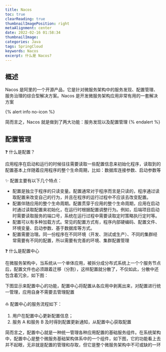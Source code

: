 ```yaml
---
title: Nacos
toc: true
clearReading: true
thumbnailImagePosition: right
metaAlignment: center
date: 2022-02-16 01:58:34
thumbnailImage:
categories: Java
tags: SpringCloud
keywords: Nacos
excerpt: 什么是 Nacos?
---
```


<!-- toc -->

## 概述

Nacos 是阿里的一个开源产品，它是针对微服务架构中的服务发现、配置管理、服务治理的综合型解决方案。Nacos 是开发微服务架构应用非常有用的一套解决方案

{% alert info no-icon %}

简而言之，Nacos 就是做到了两大功能：服务发现以及配置管理
{% endalert %}

## 配置管理

:question: 什么是配置？

应用程序在启动和运行的时候往往需要读取一些配置信息来初始化程序，读取到的配置基本上伴随着应用程序的整个生命周期，比如：数据库连接参数、启动参数等

:sparkles: 配置主要有以下几个特点：

- 配置是独立于程序的只读变量。配置通常对于程序而言是只读的，程序通过读取配置来改变自己的行为，并且在程序的运行过程中不应该去改变配置。
- 配置伴随应用的整个生命周期。配置贯穿于应用的整个生命周期，应用在启动时通过读取配置来初始化，在运行时根据配置调整行为。例如，后端项目启动时需要读取服务的端口号，系统在运行过程中需要读取定时策略执行定时等。
- 配置可以有多种加载方式。常见的配置方式有，程序内部硬编码、配置文件、环境变量、启动参数、基于数据库等方式。
- 配置需要治理。同一份程序在不同环境（开发、测试或生产）、不同的集群经常需要有不同的配置，所以需要有完善的环境、集群配置管理

:question: 什么是配置中心

在微服务架构中，当系统从一个单体应用，被拆分成分布式系统上一个个服务节点后，配置文件也必须跟着迁移（分割），这样配置就分散了，不仅如此，分散中还包含着冗余，如下图：

下图显示来配置中心的功能，配置中心将配置从各应用中剥离出来，对配置进行统一管理，应用自身不需要去管理配置

:boat: 配置中心的服务流程如下：

1. 用户在配置中心更新配置信息；
2. 服务 A 和服务 B 及时得到配置更新通知，从配置中心获取配置

简而言之，配置中心就是一种统一管理各种应用配置的基础服务组件。在系统架构中，配置中心是整个微服务基础架构体系中的一个组件，如下图，它的功能看上去并不起眼，无非就是配置的管理和存取，但它是整个微服务架构中不可或缺的一环

